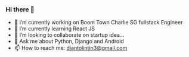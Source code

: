 ### Hi there 👋

- 🔭 I’m currently working on Boom Town Charlie SG fullstack Engineer
- 🌱 I’m currently learning React JS
- 👯 I’m looking to collaborate on startup idea...
- 💬 Ask me about Python, Django and Android
- 📫 How to reach me: diantolintin3@gmail.com
